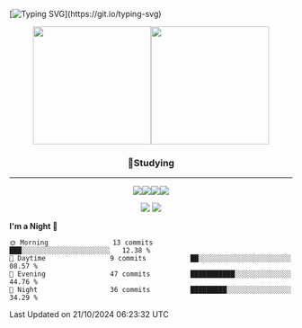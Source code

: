 [![Typing SVG](https://readme-typing-svg.demolab.com/?lines=Coding+Is+Suicide!;Coding+Is+Suicide!)](https://git.io/typing-svg)

<p align="center">
  <img height="210em" src="https://github-readme-stats.vercel.app/api?username=jeong8537&show_icons=true&theme=dark"><img height="210em" src="https://github-readme-stats.vercel.app/api/top-langs/?username=jeong8537&layout=compact&theme=dark">
</p>

<h3 align="center">📖Studying</h3>
<hr>
<div align="center">
  <img src="https://img.shields.io/badge/Git-F05032?style=for-the-badge&logo=Git&logoColor=white"><img src="https://img.shields.io/badge/GitHub-181717?style=for-the-badge&logo=GitHub&logoColor=white"><img src="https://img.shields.io/badge/Rust-000000?style=for-the-badge&logo=Rust&logoColor=white"><img src="https://img.shields.io/badge/Python-3776AB?style=for-the-badge&logo=Python&logoColor=white">
</div>
<!--START_SECTION:waka-->
<p  align="center">
  <img src="http://img.shields.io/badge/Code%20Time-32%20hrs%201%20min-blue">
  <img src="http://img.shields.io/badge/Profile%20Views-21-blue">
</p>

**I'm a Night 🦉** 
```text
🌞 Morning                13 commits          ███░░░░░░░░░░░░░░░░░░░░░░   12.38 % 
🌆 Daytime                9 commits           ██░░░░░░░░░░░░░░░░░░░░░░░   08.57 % 
🌃 Evening                47 commits          ███████████░░░░░░░░░░░░░░   44.76 % 
🌙 Night                  36 commits          █████████░░░░░░░░░░░░░░░░   34.29 % 
```
 Last Updated on 21/10/2024 06:23:32 UTC
<!--END_SECTION:waka-->
